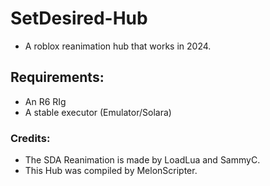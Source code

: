 # SetDesired-Hub
* A roblox reanimation hub that works in 2024.

## Requirements:
* An R6 RIg
* A stable executor (Emulator/Solara)

### Credits:
* The SDA Reanimation is made by LoadLua and SammyC.
* This Hub was compiled by MelonScripter.
